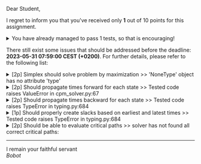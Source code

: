 Dear Student,

I regret to inform you that you've received only **1** out of 10 points for this assignment.
<details><summary>You have already managed to pass 1 tests, so that is encouraging!</summary>&emsp;☑&nbsp;[1p] Simplex should solve problem by minimization</details>

There still exist some issues that should be addressed before the deadline: **2023-05-31 07:59:00 CEST (+0200)**. For further details, please refer to the following list:

<details><summary>[2p] Simplex should solve problem by maximization &gt;&gt; &#x27;NoneType&#x27; object has no attribute &#x27;type&#x27;</summary></details>
<details><summary>[2p] Should propagate times forward for each state &gt;&gt; Tested code raises ValueError in cpm_solver.py:67</summary></details>
<details><summary>[2p] Should propagate times backward for each state &gt;&gt; Tested code raises TypeError in typing.py:684</summary></details>
<details><summary>[1p] Should properly create slacks based on earliest and latest times &gt;&gt; Tested code raises TypeError in typing.py:684</summary></details>
<details><summary>[2p] Should be able to evaluate critical paths &gt;&gt; solver has not found all correct critical paths:</summary>- got paths: []<br>- expected paths: [['A', 'C', 'E'], ['B', 'D', 'E']]<br>- given the slacks: {'A': 0, 'B': 0, 'C': 0, 'D': 0, 'F': 5, 'E': 0}<br>- for project network: <br><pre>    ┌───────┐  B.10   ┌─────────────────┐<br>&nbsp;&nbsp;&nbsp;&nbsp;│ 3.{B} │ ◀────── │      1.{}       │<br>&nbsp;&nbsp;&nbsp;&nbsp;└───────┘         └─────────────────┘<br>&nbsp;&nbsp;&nbsp;&nbsp;&nbsp;&nbsp;│                 │<br>&nbsp;&nbsp;&nbsp;&nbsp;&nbsp;&nbsp;│                 │ A.10<br>&nbsp;&nbsp;&nbsp;&nbsp;&nbsp;&nbsp;│                 ▼<br>&nbsp;&nbsp;&nbsp;&nbsp;&nbsp;&nbsp;│               ┌─────────────────┐<br>&nbsp;&nbsp;&nbsp;&nbsp;&nbsp;&nbsp;│               │      2.{A}      │<br>&nbsp;&nbsp;&nbsp;&nbsp;&nbsp;&nbsp;│               └─────────────────┘<br>&nbsp;&nbsp;&nbsp;&nbsp;&nbsp;&nbsp;│                 │<br>&nbsp;&nbsp;&nbsp;&nbsp;&nbsp;&nbsp;│                 │ C.20<br>&nbsp;&nbsp;&nbsp;&nbsp;&nbsp;&nbsp;│                 ▼<br>&nbsp;&nbsp;&nbsp;&nbsp;&nbsp;&nbsp;│               ┌─────────────────┐<br>&nbsp;&nbsp;&nbsp;&nbsp;&nbsp;&nbsp;│               │     4.{A,C}     │ ─┐<br>&nbsp;&nbsp;&nbsp;&nbsp;&nbsp;&nbsp;│               └─────────────────┘  │<br>&nbsp;&nbsp;&nbsp;&nbsp;&nbsp;&nbsp;│                 │                  │<br>&nbsp;&nbsp;&nbsp;&nbsp;&nbsp;&nbsp;│                 │ *.0              │<br>&nbsp;&nbsp;&nbsp;&nbsp;&nbsp;&nbsp;│                 ▼                  │<br>&nbsp;&nbsp;&nbsp;&nbsp;&nbsp;&nbsp;│       D.20    ┌─────────────────┐  │<br>&nbsp;&nbsp;&nbsp;&nbsp;&nbsp;&nbsp;└─────────────▶ │   5.{A,B,C,D}   │  │ F.5<br>&nbsp;&nbsp;&nbsp;&nbsp;&nbsp;&nbsp;&nbsp;&nbsp;&nbsp;&nbsp;&nbsp;&nbsp;&nbsp;&nbsp;&nbsp;&nbsp;&nbsp;&nbsp;&nbsp;&nbsp;&nbsp;&nbsp;└─────────────────┘  │<br>&nbsp;&nbsp;&nbsp;&nbsp;&nbsp;&nbsp;&nbsp;&nbsp;&nbsp;&nbsp;&nbsp;&nbsp;&nbsp;&nbsp;&nbsp;&nbsp;&nbsp;&nbsp;&nbsp;&nbsp;&nbsp;&nbsp;&nbsp;&nbsp;│                  │<br>&nbsp;&nbsp;&nbsp;&nbsp;&nbsp;&nbsp;&nbsp;&nbsp;&nbsp;&nbsp;&nbsp;&nbsp;&nbsp;&nbsp;&nbsp;&nbsp;&nbsp;&nbsp;&nbsp;&nbsp;&nbsp;&nbsp;&nbsp;&nbsp;│ E.10             │<br>&nbsp;&nbsp;&nbsp;&nbsp;&nbsp;&nbsp;&nbsp;&nbsp;&nbsp;&nbsp;&nbsp;&nbsp;&nbsp;&nbsp;&nbsp;&nbsp;&nbsp;&nbsp;&nbsp;&nbsp;&nbsp;&nbsp;&nbsp;&nbsp;▼                  │<br>&nbsp;&nbsp;&nbsp;&nbsp;&nbsp;&nbsp;&nbsp;&nbsp;&nbsp;&nbsp;&nbsp;&nbsp;&nbsp;&nbsp;&nbsp;&nbsp;&nbsp;&nbsp;&nbsp;&nbsp;&nbsp;&nbsp;┌─────────────────┐  │<br>&nbsp;&nbsp;&nbsp;&nbsp;&nbsp;&nbsp;&nbsp;&nbsp;&nbsp;&nbsp;&nbsp;&nbsp;&nbsp;&nbsp;&nbsp;&nbsp;&nbsp;&nbsp;&nbsp;&nbsp;&nbsp;&nbsp;│ 6.{A,B,C,D,E,F} │ ◀┘<br>&nbsp;&nbsp;&nbsp;&nbsp;&nbsp;&nbsp;&nbsp;&nbsp;&nbsp;&nbsp;&nbsp;&nbsp;&nbsp;&nbsp;&nbsp;&nbsp;&nbsp;&nbsp;&nbsp;&nbsp;&nbsp;&nbsp;└─────────────────┘</pre></details>

-----------
I remain your faithful servant\
_Bobot_